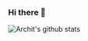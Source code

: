 ### Hi there 👋

![Archit's github stats](https://github-readme-stats.vercel.app/api?username=archit0&&show_icons=true&title_color=ffffff&icon_color=87ceeb&text_color=daf7dc&bg_color=002366)
